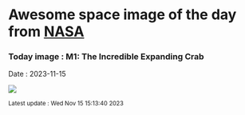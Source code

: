 
# Awesome space image of the day from [NASA](https://api.nasa.gov/)

### Today image : M1: The Incredible Expanding Crab
Date : 2023-11-15

![](https://apod.nasa.gov/apod/image/2311/Crab_Webb_998.jpg)

<small>Latest update : Wed Nov 15 15:13:40 2023</small>
        